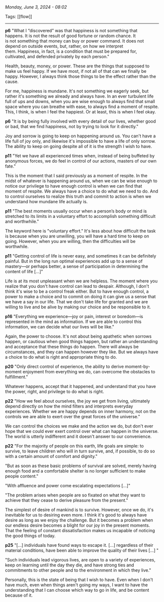
*Monday, June 3, 2024 - 08:02*

Tags: [[flow]]

---

**p6**
"What I “discovered” was that happiness is not something that happens. It is not the result of good fortune or random chance. It is not something that money can buy or power command. It does not depend on outside events, but, rather, on how we interpret them. Happiness, in fact, is a condition that must be prepared for, cultivated, and defended privately by each person."

Health, beauty, money, or power. These are the things that supposed to make us feel happy. If we have most, if not all of that can we finally be happy. However, I always think those things to be the effect rather than the cause. 

For me, happiness is mundane. It's not something we eagerly seek, but rather it's something we already and always have. In an ever turbulent life full of ups and downs, when you are wise enough to always find that small space where you can breathe with ease, to always find a moment of respite. This, I think, is when I feel the happiest. Or at least, this is when I feel okay.


**p6**
"It is by being fully involved with every detail of our lives, whether good or bad, that we find happiness, not by trying to look for it directly."

Joy and sorrow is going to keep on happening around us. You can't have a life full of joy only, and likewise it's impossible to have a life of only sorrow. The ability to keep on going despite all of it is the strength I wish to have.


**p11**
"Yet we have all experienced times when, instead of being buffeted by anonymous forces, we do feel in control of our actions, masters of our own fate."

This is the moment that I said previously as a moment of respite. In the midst of whatever is happening around us, when we can be wise enough to notice our privilege to have enough control is when we can find that moment of respite. We always have a choice to do what we need to do. And to control ourselves to realize this truth and commit to action is when we understand how mundane life actually is.


**p11**
"The best moments usually occur when a person’s body or mind is stretched to its limits in a voluntary effort to accomplish something difficult and worthwhile."

The keyword here is "voluntary effort." It's less about how difficult the task is because when you are unwilling, you will have a hard time to keep on going. However, when you are willing, then the difficulties will be worthwhile.


**p11**
"Getting control of life is never easy, and sometimes it can be definitely painful. But in the long run optimal experiences add up to a sense of mastery—or perhaps better, a sense of participation in determining the content of life \[…]"

Life is at its most unpleasant when we are helpless. The moment where you realize that you don't have control can lead to despair. Although, I don't think it's wise to be a control freak either. But to have enough control, a power to make a choice and to commit on doing it can give us a sense that we have a say in our life. That we don't take life for granted and we are willing to live and be alive by making our choice and be responsible to it.


**p16**
"Everything we experience—joy or pain, interest or boredom—is represented in the mind as information. If we are able to control this information, we can decide what our lives will be like."

Again, the power to choose. It's not about being apathetic when sorrows happen, or cautious when good things happen, but rather an understanding and acceptance that these things do happen. There will always be circumstances, and they can happen however they like. But we always have a choice to do what is right and appropriate thing to do.


**p20**
"Only direct control of experience, the ability to derive moment-by-moment enjoyment from everything we do, can overcome the obstacles to fulfillment."

Whatever happens, accept that it happened, and understand that you have the power, right, and privilege to do what is right.


**p22**
"How we feel about ourselves, the joy we get from living, ultimately depend directly on how the mind filters and interprets everyday experiences. Whether we are happy depends on inner harmony, not on the controls we are able to exert over the great forces of the universe."

We can control the choices we make and the action we do, but don't ever hope that we could ever exert control over what can happen in the universe. The world is utterly indifferent and it doesn't answer to our convenience.


**p22**
"For the majority of people on this earth, life goals are simple: to survive, to leave children who will in turn survive, and, if possible, to do so with a certain amount of comfort and dignity."

"But as soon as these basic problems of survival are solved, merely having enough food and a comfortable shelter is no longer sufficient to make people content."

"With affluence and power come escalating expectations \[…]"

"The problem arises when people are so fixated on what they want to achieve that they cease to derive pleasure from the present."

The simplest of desire of mankind is to survive. However, once we do, it's inevitable for us to desiring even more. I think it's good to always have desire as long as we enjoy the challenge. But it becomes a problem when our endless desire becomes a blight for our joy in the present moments. That the feeling of constant dissatisfaction makes us incapable of noticing the good things of today.


**p25**
"\[…] individuals have found ways to escape it. \[…] regardless of their material conditions, have been able to improve the quality of their lives \[…] "

"Such individuals lead vigorous lives, are open to a variety of experiences, keep on learning until the day they die, and have strong ties and commitments to other people and to the environment in which they live."

Personally, this is the state of being that I wish to have. Even when I don't have much, even when things aren't going my ways, I want to have the understanding that I can choose which way to go in life, and be content because of it.